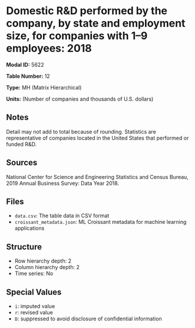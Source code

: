 # Domestic R&D performed by the company, by state and employment size, for companies with 1&#8211;9 employees: 2018

**Modal ID:** 5622

**Table Number:** 12

**Type:** MH (Matrix Hierarchical)

**Units:** (Number of companies and thousands of U.S. dollars)

## Notes

Detail may not add to total because of rounding. Statistics are representative of companies located in the United States that performed or funded R&D.

## Sources

National Center for Science and Engineering Statistics and Census Bureau, 2019 Annual Business Survey: Data Year 2018.

## Files

- `data.csv`: The table data in CSV format
- `croissant_metadata.json`: ML Croissant metadata for machine learning applications

## Structure

- Row hierarchy depth: 2
- Column hierarchy depth: 2
- Time series: No

## Special Values

- `i`: imputed value
- `r`: revised value
- `D`: suppressed to avoid disclosure of confidential information

